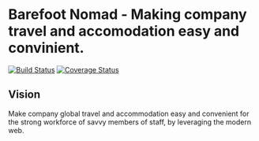 # Barefoot Nomad - Making company travel and accomodation easy and convinient.

[![Build Status](https://travis-ci.com/atlp-rwanda/script-heroes-frontend.svg?branch=develop)](https://travis-ci.com/atlp-rwanda/script-heroes-frontend)
[![Coverage Status](https://coveralls.io/repos/github/atlp-rwanda/script-heroes-frontend/badge.svg?branch=develop)](https://coveralls.io/github/atlp-rwanda/script-heroes-frontend?branch=develop)

## Vision

Make company global travel and accommodation easy and convenient for the strong workforce of savvy members of staff, by leveraging the modern web.
